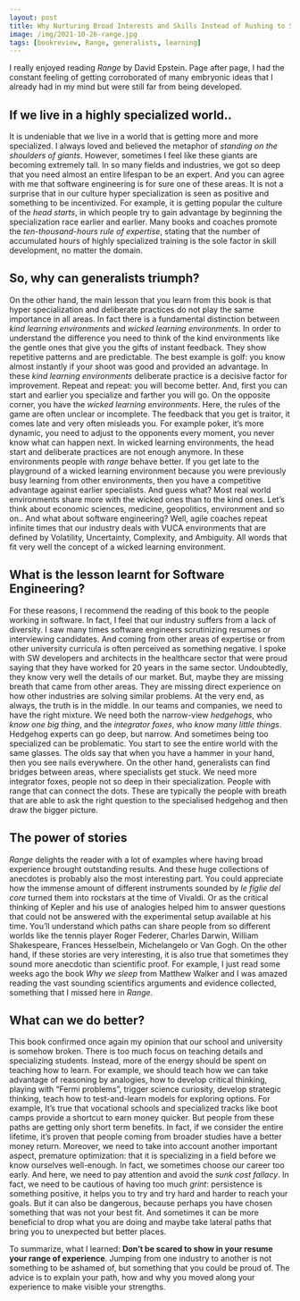 ```yaml
---
layout: post
title: Why Nurturing Broad Interests and Skills Instead of Rushing to Specialize
image: /img/2021-10-26-range.jpg
tags: [bookreview, Range, generalists, learning]
---
```

I really enjoyed reading *Range* by David Epstein. Page after page, I had the constant feeling of getting corroborated of many embryonic ideas that I already had in my mind but were still far from being developed.

## If we live in a highly specialized world..

It is undeniable that we live in a world that is getting more and more specialized. I always loved and believed the metaphor of *standing on the shoulders of giants*. However, sometimes I feel like these giants are becoming extremely tall. In so many fields and industries, we got so deep that you need almost an entire lifespan to be an expert. And you can agree with me that software engineering is for sure one of these areas.
It is not a surprise that in our culture hyper specialization is seen as positive and something to be incentivized. For example, it is getting popular the culture of the *head starts*, in which people try to gain advantage by beginning the specialization race earlier and earlier. Many books and coaches promote the *ten-thousand-hours rule of expertise*, stating that the number of accumulated hours of highly specialized training is the sole factor in skill development, no matter the domain.

## So, why can generalists triumph?

On the other hand, the main lesson that you learn from this book is that hyper specialization and deliberate practices do not play the same importance in all areas. In fact there is a fundamental distinction between *kind learning environments* and *wicked learning environments*. In order to understand the difference you need to think of the kind environments like the gentle ones that give you the gifts of instant feedback. They show repetitive patterns and are predictable. The best example is golf: you know almost instantly if your shoot was good and provided an advantage. In these *kind learning environments* deliberate practice is a decisive factor for improvement. Repeat and repeat: you will become better. And, first you can start and earlier you specialize and farther you will go. On the opposite corner, you have the *wicked learning environments*.  Here, the rules of the game are often unclear or incomplete. The feedback that you get is traitor, it comes late and very often misleads you. For example poker, it’s more dynamic, you need to adjust to the opponents every moment, you never know what can happen next. In wicked learning environments, the head start and deliberate practices are not enough anymore. In these environments people with *range* behave better. If you get late to the playground of a wicked learning environment because you were previously busy learning from other environments, then you have a competitive advantage against earlier specialists. And guess what? Most real world environments share more with the wicked ones than to the kind ones. Let’s think about economic sciences, medicine, geopolitics, environment and so on.. And what about software engineering? Well, agile coaches repeat infinite times that our industry deals with VUCA environments that are defined by Volatility, Uncertainty, Complexity, and Ambiguity. All words that fit very well the concept of a wicked learning environment.

## What is the lesson learnt for Software Engineering?

For these reasons, I recommend the reading of this book to the people working in software. In fact, I feel that our industry suffers from a lack of diversity. I saw many times software engineers scrutinizing resumes or interviewing candidates. And coming from other areas of expertise or from other university curricula is often perceived as something negative. I spoke with SW developers and architects in the healthcare sector that were proud saying that they have worked for 20 years in the same sector. Undoubtedly, they know very well the details of our market. But, maybe they are missing breath that came from other areas. They are missing direct experience on how other industries are solving similar problems. At the very end, as always, the truth is in the middle. In our teams and companies, we need to have the right mixture. We need both the narrow-view *hedgehogs*, who *know one big thing*, and the *integrator foxes*, who *know many little things*. Hedgehog experts can go deep, but narrow. And sometimes being too specialized can be problematic. You start to see the entire world with the same glasses. The olds say that when you have a hammer in your hand, then you see nails everywhere. On the other hand, generalists can find bridges between areas, where specialists get stuck. We need more integrator foxes, people not so deep in their specialization. People with range that can connect the dots. These are typically the people with breath that are able to ask the right question to the specialised hedgehog and then draw the bigger picture.

## The power of stories

*Range* delights the reader with a lot of examples where having broad experience brought outstanding results. And these huge collections of anecdotes is probably also the most interesting part. You could appreciate how the immense amount of different instruments sounded by *le figlie del core* turned them into rockstars at the time of Vivaldi. Or as the critical thinking of Kepler and his use of analogies helped him to answer questions that could not be answered with the experimental setup available at his time. You’ll understand which paths can share people from so different worlds like the tennis player Roger Federer, Charles Darwin, William Shakespeare, Frances Hesselbein, Michelangelo or Van Gogh. On the other hand, if these stories are very interesting, it is also true that sometimes they sound more anecdotic than scientific proof. For example, I just read some weeks ago the book *Why we sleep* from Matthew Walker and I was amazed reading the vast sounding scientifics arguments and evidence collected, something that I missed here in *Range*.

## What can we do better?

This book confirmed once again my opinion that our school and university is somehow broken. There is too much focus on teaching details and specializing students. Instead, more of the energy should be spent on teaching how to learn. For example, we should teach how we can take advantage of reasoning by analogies, how to develop critical thinking, playing with “Fermi problems”, trigger science curiosity, develop strategic thinking, teach how to test-and-learn models for exploring options. For example, It’s true that vocational schools and specialized tracks like boot camps provide a shortcut to earn money quicker. But people from these paths are getting only short term benefits. In fact, if we consider the entire lifetime, it’s proven that people coming from broader studies have a better money return. Moreover, we need to take into account another important aspect, premature optimization: that it is specializing in a field before we know ourselves well-enough. In fact, we sometimes choose our career too early. And here, we need to pay attention and avoid the *sunk cost fallacy*. In fact, we need to be cautious of having too much *grint*: persistence is something positive, it helps you to try and try hard and harder to reach your goals. But it can also be dangerous, because perhaps you have chosen something that was not your best fit. And sometimes it can be more beneficial to drop what you are doing and maybe take lateral paths that bring you to unexpected but better places. 

To summarize, what I learned: **Don’t be scared to show in your resume your range of experience**. Jumping from one industry to another is not something to be ashamed of, but something that you could be proud of. The advice is to explain your path, how and why you moved along your experience to make visible your strengths.

